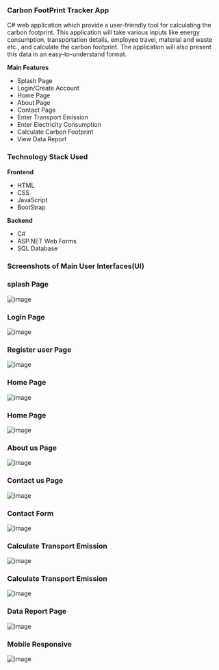 ### Carbon FootPrint Tracker App
C# web application which provide a user-friendly tool for calculating the carbon footprint. This application will take various inputs like energy consumption, transportation details, employee travel, material and waste etc., and calculate the carbon footprint. The application will also present this data in an easy-to-understand format.

  **Main Features​**

- Splash Page
- Login/Create Account ​ ​
- Home Page
- About Page
- Contact Page
- Enter Transport Emission
- Enter Electricity  Consumption
- Calculate Carbon Footprint ​
- View Data Report

### Technology Stack Used
**Frontend**

-    HTML
-    CSS
-    JavaScript
-    BootStrap

**Backend**

-   C#
-   ASP.NET Web Forms
-   SQL Database
  
### Screenshots of Main User Interfaces(UI) 
### splash Page
![image](https://github.com/Teddydesta/EcoImpactAfrica/assets/86881100/744fc346-ddfa-4046-a0f3-2a5a08f4dfc6)
### Login Page
![image](https://github.com/Teddydesta/EcoImpactAfrica/assets/86881100/68e67586-6b8c-4f1e-b92a-7bfb13a158b9)
### Register user Page
![image](https://github.com/Teddydesta/EcoImpactAfrica/assets/86881100/7fd45694-c0ad-450a-ab41-271e987c067c)
### Home Page
![image](https://github.com/Teddydesta/EcoImpactAfrica/assets/86881100/7131a63e-8e54-4d3e-adb7-bf86084d6f93)
### Home Page
![image](https://github.com/Teddydesta/EcoImpactAfrica/assets/86881100/29c569bb-489d-4e5b-974e-45e67d3f4863)
### About us Page
![image](https://github.com/Teddydesta/EcoImpactAfrica/assets/86881100/24242461-f912-482a-acaa-d69db6e887e7)
### Contact us Page
![image](https://github.com/Teddydesta/EcoImpactAfrica/assets/86881100/0cd7db5c-ce69-4228-87a3-da983e08267d)
### Contact Form
![image](https://github.com/Teddydesta/EcoImpactAfrica/assets/86881100/c6451668-a77e-46f0-9bf0-ff6a56508fdd)
### Calculate Transport Emission
![image](https://github.com/Teddydesta/EcoImpactAfrica/assets/86881100/501fdcb2-b9b0-4e41-b099-298d819ef05f)
### Calculate Transport Emission
![image](https://github.com/Teddydesta/EcoImpactAfrica/assets/86881100/02682bf1-f480-4b6f-aefa-cba0e567b2ea)
### Data Report Page
![image](https://github.com/Teddydesta/EcoImpactAfrica/assets/86881100/5222e999-c9c7-4bb8-be75-b51f5f72d43b)
### Mobile Responsive
![image](https://github.com/Teddydesta/EcoImpactAfrica/assets/86881100/2bc7a233-6181-4850-91ed-d04a8e66c457)
